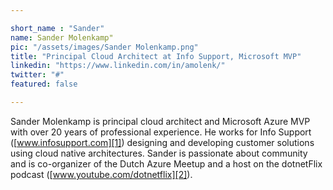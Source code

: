 ```yaml
---

short_name : "Sander"
name: Sander Molenkamp"
pic: "/assets/images/Sander Molenkamp.png"
title: "Principal Cloud Architect at Info Support, Microsoft MVP"
linkedin: "https://www.linkedin.com/in/amolenk/"
twitter: "#"
featured: false

---
```


Sander Molenkamp is principal cloud architect and Microsoft Azure MVP with over 20 years of professional experience. He works for Info Support ([www.infosupport.com][1]) designing and developing customer solutions using cloud native architectures. Sander is passionate about community and is co-organizer of the Dutch Azure Meetup and a host on the dotnetFlix podcast ([www.youtube.com/dotnetflix][2]).

[1]: https://www.infosupport.com
[2]: https://www.youtube.com/dotnetflix